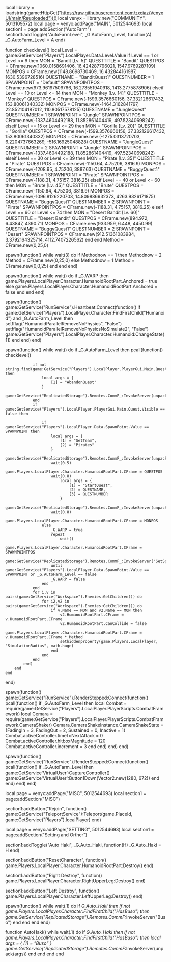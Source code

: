 local library = loadstring(game:HttpGet("https://raw.githubusercontent.com/zxciaz/VenyxUI/main/Reuploaded"))()
local venyx = library.new("COMMUNITY", 5013109572)
local page = venyx:addPage("MAIN", 5012544693)
local section1 = page:addSection("AutoFarm")
section1:addToggle("AutoFarmLevel", _G.AutoFarm_Level, function(A)
    _G.AutoFarm_Level = A
end)

function checklevel()
    local Level = game:GetService("Players").LocalPlayer.Data.Level.Value
    if Level == 1 or Level <= 9 then
        MON = "Bandit [Lv. 5]"
        QUESTTITLE = "Bandit"
        QUESTPOS = CFrame.new(1060.0158691406, 16.424287796021, 1547.9769287109)
        MONPOS = CFrame.new(1148.8698730469, 16.432844161987, 1630.5396728516)
        QUESTNAME = "BanditQuest1"
        QUESTNUMBER = 1
        SPAWNPOINT = "Default"
        SPAWNPOINTPOS = CFrame.new(973.96197509766, 16.273551940918, 1413.2775878906)
    elseif Level == 10 or Level <= 14 then
        MON = "Monkey [Lv. 14]"
        QUESTTITLE = "Monkey"
        QUESTPOS = CFrame.new(-1599.3576660156, 37.332126617432, 153.80061340332)
        MONPOS = CFrame.new(-1464.3162841797, 22.852104187012, 110.80517578125)
        QUESTNAME = "JungleQuest"
        QUESTNUMBER = 1
        SPAWNPOINT = "Jungle"
        SPAWNPOINTPOS = CFrame.new(-1337.4604492188, 11.852861404419, 497.52340698242)
    elseif Level == 15 or Level <= 29 then
        MON = "Gorilla [Lv. 20]"
        QUESTTITLE = "Gorilla"
        QUESTPOS = CFrame.new(-1599.3576660156, 37.332126617432, 153.80061340332)
        MONPOS = CFrame.new (-1275.0313720703, 6.2204737663269, -516.16925048828)
        QUESTNAME = "JungleQuest"
        QUESTNUMBER = 2
        SPAWNPOINT = "Jungle"
        SPAWNPOINTPOS = CFrame.new(-1337.4604492188, 11.852861404419, 497.52340698242)
    elseif Level == 30 or Level <= 39 then
        MON = "Pirate [Lv. 35]"
        QUESTTITLE = "Pirate"
        QUESTPOS = CFrame.new(-1150.64, 4.75206, 3816.9)
        MONPOS = CFrame.new(-1208.95, 4.75206, 3887.63)
        QUESTNAME = "BuggyQuest1"
        QUESTNUMBER = 1
        SPAWNPOINT = "Pirate"
        SPAWNPOINTPOS = CFrame.new(-1188.31, 4.75157, 3816.25)
    elseif Level == 40 or Level <= 60 then
        MON = "Brute [Lv. 45]"
        QUESTTITLE = "Brute"
        QUESTPOS = CFrame.new(-1150.64, 4.75206, 3816.9)
        MONPOS = CFrame.new(-1096.8126220703, 14.809886932373, 4263.9326171875)
        QUESTNAME = "BuggyQuest1"
        QUESTNUMBER = 2
        SPAWNPOINT = "Pirate"
        SPAWNPOINTPOS = CFrame.new(-1188.31, 4.75157, 3816.25)
    elseif Level == 60 or Level <= 74 then
        MON = "Desert Bandit [Lv. 60]"
        QUESTTITLE = "Desert Bandit"
        QUESTPOS = CFrame.new(894.972, 6.43847, 4390.71)
        MONPOS = CFrame.new(933.959, 6.448, 4450.99)
        QUESTNAME = "BuggyQuest1"
        QUESTNUMBER = 2
        SPAWNPOINT = "Desert"
        SPAWNPOINTPOS = CFrame.new(912.51361083984, 3.3792164325714, 4112.7407226562)
    end
end
    Method = CFrame.new(0,25,0)
    
spawn(function()
    while wait(3) do
        if Methodnow == 1 then
        Methodnow = 2
        Method = CFrame.new(0,25,0)
        else
        Methodnow = 1
        Method = CFrame.new(0,0,25)
        end
    end
end)
    
spawn(function()
    while wait() do
        if _G.WARP then
            game.Players.LocalPlayer.Character.HumanoidRootPart.Anchored = true
        else
            game.Players.LocalPlayer.Character.HumanoidRootPart.Anchored = false
        end
    end
end)
    
spawn(function()
    game:GetService("RunService").Heartbeat:Connect(function()
        if game:GetService("Players").LocalPlayer.Character:FindFirstChild("Humanoid") and _G.AutoFarm_Level then
            setfflag("HumanoidParallelRemoveNoPhysics", "False")
            setfflag("HumanoidParallelRemoveNoPhysicsNoSimulate2", "False")
            game:GetService("Players").LocalPlayer.Character.Humanoid:ChangeState(11)
        end
    end)
end)
    
    
spawn(function()
    while wait() do
        if _G.AutoFarm_Level then
            pcall(function()
                checklevel()
        
                if not string.find(game:GetService("Players").LocalPlayer.PlayerGui.Main.Quest.Container.QuestTitle.Title.Text,QUESTTITLE) then
                    local args = {
                        [1] = "AbandonQuest"
                    }
                    game:GetService("ReplicatedStorage").Remotes.CommF_:InvokeServer(unpack(args))
                end
                if game:GetService("Players").LocalPlayer.PlayerGui.Main.Quest.Visible == false then
                        
                    if game:GetService("Players").LocalPlayer.Data.SpawnPoint.Value == SPAWNPOINT then
                        local args = {
                            [1] = "SetTeam",
                            [2] = "Pirates"
                        }
                        game:GetService("ReplicatedStorage").Remotes.CommF_:InvokeServer(unpack(args))
                        wait(0.5)
                        game.Players.LocalPlayer.Character.HumanoidRootPart.CFrame = QUESTPOS
                        wait(0.8)
                            local args = {
                                [1] = "StartQuest",
                                [2] = QUESTNAME,
                                [3] = QUESTNUMBER
                            }
                            game:GetService("ReplicatedStorage").Remotes.CommF_:InvokeServer(unpack(args))
                        wait(0.8)
                        game.Players.LocalPlayer.Character.HumanoidRootPart.CFrame = MONPOS
                    else
                        _G.WARP = true
                        repeat 
                            wait()
                            game.Players.LocalPlayer.Character.HumanoidRootPart.CFrame = SPAWNPOINTPOS
                            game:GetService("ReplicatedStorage").Remotes.CommF_:InvokeServer("SetSpawnPoint")
                        until game:GetService("Players").LocalPlayer.Data.SpawnPoint.Value == SPAWNPOINT or _G.AutoFarm_Level == false
                        _G.WARP = false
                    end
                end
                for i,v in pairs(game:GetService("Workspace").Enemies:GetChildren()) do
                    for i2,v2 in pairs(game:GetService("Workspace").Enemies:GetChildren()) do
                        if v.Name == MON and v2.Name == MON then
                            v2.HumanoidRootPart.CFrame = v.HumanoidRootPart.CFrame
                            v2.HumanoidRootPart.CanCollide = false
                            game.Players.LocalPlayer.Character.HumanoidRootPart.CFrame = v.HumanoidRootPart.CFrame * Method
                            sethiddenproperty(game.Players.LocalPlayer, "SimulationRadius", math.huge)
                        end
                    end
                end
            end)
        end
    end
end)
    
    
    
spawn(function()
    game:GetService("RunService").RenderStepped:Connect(function()
    pcall(function()
        if _G.AutoFarm_Level then
            local Combat = require(game:GetService("Players").LocalPlayer.PlayerScripts.CombatFramework)
            local Cemara = require(game:GetService("Players").LocalPlayer.PlayerScripts.CombatFramework.CameraShaker)
            Cemara.CameraShakeInstance.CameraShakeState = {FadingIn = 3, FadingOut = 2, Sustained = 0, Inactive = 1}
            Combat.activeController.timeToNextAttack = 0
            Combat.activeController.hitboxMagnitude = 120
            Combat.activeController.increment = 3
        end
    end)
end) 
end)
    
    
spawn(function()
    game:GetService("RunService").RenderStepped:Connect(function()
    pcall(function()
        if _G.AutoFarm_Level then
            game:GetService'VirtualUser':CaptureController()
            game:GetService'VirtualUser':Button1Down(Vector2.new(1280, 672))
        end
    end)
end) 
end)







local page = venyx:addPage("MISC", 5012544693)
local section1 = page:addSection("MISC")


section1:addButton("Rejoin", function()
	game:GetService("TeleportService"):Teleport(game.PlaceId, game:GetService("Players").localPlayer)
end)


local page = venyx:addPage("SETTING", 5012544693)
local section1 = page:addSection("Setting and Orther")

section1:addToggle("Auto Haki", _G.Auto_Haki, function(H)
    _G.Auto_Haki = H
end)

section1:addButton("ResetCharacter", function()
    game.Players.LocalPlayer.Character.HumanoidRootPart:Destroy()
end)

section1:addButton("Right Destroy", function()
    game.Players.LocalPlayer.Character.RightUpperLeg:Destroy()
end)

section1:addButton("Left Destroy", function()
    game.Players.LocalPlayer.Character.LeftUpperLeg:Destroy()
end)



spawn(function()
    while wait(.1) do
        if _G.Auto_Haki then
            if not game.Players.LocalPlayer.Character:FindFirstChild("HasBuso") then
                game:GetService("ReplicatedStorage").Remotes.CommF_:InvokeServer("Buso")
            end
        end
    end
end)

function AutoHaki()
    while wait(.1) do
        if _G.Auto_Haki then
            if not game.Players.LocalPlayer.Character:FindFirstChild("HasBuso") then
                local args = {
                    [1] = "Buso"
                }
                game:GetService("ReplicatedStorage").Remotes.CommF_:InvokeServer(unpack(args))
            end
        end
    end
end
